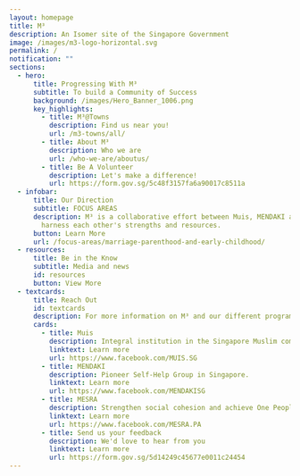 ```yaml
---
layout: homepage
title: M³
description: An Isomer site of the Singapore Government
image: /images/m3-logo-horizontal.svg
permalink: /
notification: ""
sections:
  - hero:
      title: Progressing With M³
      subtitle: To build a Community of Success
      background: /images/Hero_Banner_1006.png
      key_highlights:
        - title: M³@Towns
          description: Find us near you!
          url: /m3-towns/all/
        - title: About M³
          description: Who we are
          url: /who-we-are/aboutus/
        - title: Be A Volunteer
          description: Let's make a difference!
          url: https://form.gov.sg/5c48f3157fa6a90017c8511a
  - infobar:
      title: Our Direction
      subtitle: FOCUS AREAS
      description: M³ is a collaborative effort between Muis, MENDAKI and MESRA to
        harness each other's strengths and resources.
      button: Learn More
      url: /focus-areas/marriage-parenthood-and-early-childhood/
  - resources:
      title: Be in the Know
      subtitle: Media and news
      id: resources
      button: View More
  - textcards:
      title: Reach Out
      id: textcards
      description: For more information on M³ and our different programmes
      cards:
        - title: Muis
          description: Integral institution in the Singapore Muslim community.
          linktext: Learn more
          url: https://www.facebook.com/MUIS.SG
        - title: MENDAKI
          description: Pioneer Self-Help Group in Singapore.
          linktext: Learn more
          url: https://www.facebook.com/MENDAKISG
        - title: MESRA
          description: Strengthen social cohesion and achieve One People, One Singapore.
          linktext: Learn more
          url: https://www.facebook.com/MESRA.PA
        - title: Send us your feedback
          description: We'd love to hear from you
          linktext: Learn more
          url: https://form.gov.sg/5d14249c45677e0011c24454
---
```


